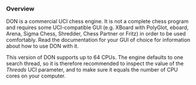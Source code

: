 ### Overview

DON is a commercial UCI chess engine. It is not a complete chess program and requires some UCI-compatible GUI (e.g. XBoard with PolyGlot, eboard, Arena, Sigma Chess, Shredder, Chess
Partner or Fritz) in order to be used comfortably.
Read the documentation for your GUI of choice for information about how to use DON with it.

This version of DON supports up to 64 CPUs. The engine defaults to one search thread,
so it is therefore recommended to inspect the value of the *Threads* UCI parameter,
and to make sure it equals the number of CPU cores on your computer.


